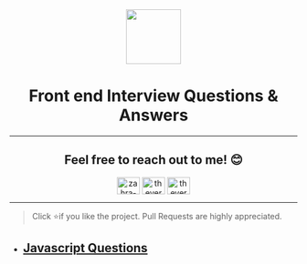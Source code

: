 <div align="center">
 <img height="96px" src="https://img.icons8.com/nolan/64/source-code.png"/>
 <h1 align="center">Front end Interview Questions & Answers</h1> 
  
---
  
## Feel free to reach out to me! 😊 <br />
<!-- <a href="https://www.instagram.com/thevergeon">Instagram</a> || <a href="https://www.twitter.com/thevergeon">Twitter</a> || <a href="https://www.linkedin.com/in/zahra-barghamadi">LinkedIn</a> -->
<p align="center">
<a href="https://linkedin.com/in/zahra-barghamadi" target="blank"><img align="center" src="https://raw.githubusercontent.com/rahuldkjain/github-profile-readme-generator/master/src/images/icons/Social/linked-in-alt.svg" alt="zahra-barghamadi" height="30" width="40" /></a>
<a href="https://twitter.com/thevergeon" target="blank"><img align="center" src="https://raw.githubusercontent.com/rahuldkjain/github-profile-readme-generator/master/src/images/icons/Social/twitter.svg" alt="thevergeon" height="30" width="40" /></a>
<a href="https://instagram.com/thevergoen" target="blank"><img align="center" src="https://raw.githubusercontent.com/rahuldkjain/github-profile-readme-generator/master/src/images/icons/Social/instagram.svg" alt="thevergoen" height="30" width="40" /></a>
</p>
</div>

---

> Click :star:if you like the project. Pull Requests are highly appreciated.

- ## [Javascript Questions](https://github.com/ThevergeOn/Front-end-Interview/blob/main/JavaScript/README.md)
<!-- #### Table of Contents

| No. | Questions |
|---- | ---------
|1  | [What is JavaScript?](https://github.com/ThevergeOn/Front-end-Interview/blob/main/JavaScript/README.md/#1-what-is-javascript)
|2  | [What are JavaScript Data Types?](https://github.com/ThevergeOn/Front-end-Interview/blob/main/JavaScript/README.md#2-what-are-javascript-data-types)
|3  | [What's the output?](https://github.com/ThevergeOn/Front-end-Interview/blob/main/JavaScript/README.md#3-whats-the-output)
|4  | [What are the possible ways to create objects in JavaScript](https://github.com/ThevergeOn/Front-end-Interview/blob/main/JavaScript/README.md#4--what-are-the-possible-ways-to-create-objects-in-javascript)
|5  | [What's the output?](https://github.com/ThevergeOn/Front-end-Interview/blob/main/JavaScript/README.md#5whats-the-output)
|6  | [Which one is true?](https://github.com/ThevergeOn/Front-end-Interview/blob/main/JavaScript/README.md#6which-one-is-true)
|7  | [What's the output?](https://github.com/ThevergeOn/Front-end-Interview/blob/main/JavaScript/README.md#7-whats-the-output)
|8  | [What's the output?](https://github.com/ThevergeOn/Front-end-Interview/blob/main/JavaScript/README.md#8-whats-the-output)
|9  | [What happens when we do this?](https://github.com/ThevergeOn/Front-end-Interview/blob/main/JavaScript/README.md#9-what-happens-when-we-do-this)
|10 | [What is the difference between == and === operators ?](https://github.com/ThevergeOn/Front-end-Interview/blob/main/JavaScript/README.md#10-what-is-the-difference-between--and--operators-) -->
